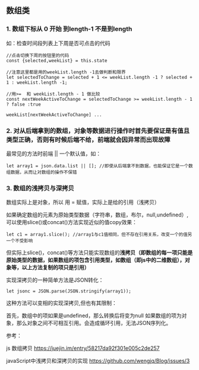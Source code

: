 ## 数组类

### 1. 数组下标从 0 开始 到length-1 不是到length


如：检查时间段列表上下周是否可点击的代码
```
//点击切换下周的按钮里的代码
const {selected,weekList} = this.state

//注意这里都是用的weekList.length -1去做判断和限界
let selectedToChange = selected + 1 <= weekList.length -1 ? selected + 1 : weekList.length -1;

//用>=  和 weekList.length - 1 做比较
const nextWeekActiveToChange = selectedToChange >= weekList.length - 1 ? false :true

weekList[nextWeekActiveToChange] ...

```

### 2. 对从后端拿到的数组，对象等数据进行操作时首先要保证是有值且类型正确，否则有时候后端不给，前端就会因异常而出现故障

最常见的方法时前端 || 一个默认值，如：



```
let array1 = json.data.list || []; //即使从后端拿不到数据，也能保证它是一个数组数据，从而让对数组的操作不保错

```

### 3. 数组的浅拷贝与深拷贝
数组实际上是对象，所以 用 = 赋值，实际上是给的引用（浅拷贝）

如果确定数组的元素为原始类型数据（字符串，数组，布尔，null,undefined）,可以使用slice()或concat()方法实现近似的值copy效果：



```
let c1 = array1.slice(); //array1与c1值相同，但不存在引用关系，改变一个的值另一个不受影响
```

但实际上slice()，concat()等方法只能实现数组的**浅拷贝（即数组的每一项只能是原始类型的数据，如果数组的项包含引用类型，如数组（即js中的二维数组），对象等，以上方法复制的项只是引用）**

实现深拷贝的一种简单方法是JSON转化：

```
let jsonc = JSON.parse(JSON.stringify(array1));
```

这种方法可以变相的实现深拷贝,但也有其限制：

首先，数组中的项如果是undefined，那么转换后将变为null
如果数组的项为对象，那么对象之间不可相互引用。会造成循环引用，无法JSON序列化。


参考：

js 数组拷贝
https://juejin.im/entry/58217da92f301e005c2de257

javaScript中浅拷贝和深拷贝的实现
https://github.com/wengjq/Blog/issues/3




